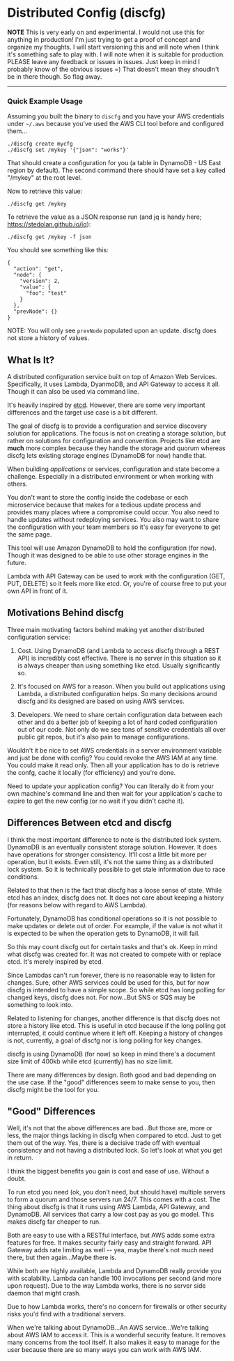 # Distributed Config (discfg)

**NOTE** This is very early on and experimental. I would not use this for anything in production!
I'm just trying to get a proof of concept and organize my thoughts. I will start versioning this
and will note when I think it's something safe to play with. I will note when it is suitable
for production. PLEASE leave any feedback or issues in issues. Just keep in mind I probably
know of the obvious issues =) That doesn't mean they shoudln't be in there though. So flag away.

------

### Quick Example Usage

Assuming you built the binary to ```discfg``` and you have your AWS credentials under ```~/.aws``` 
because you've used the AWS CLI tool before and configured them...

```
./discfg create mycfg    
./discfg set /mykey '{"json": "works"}'    
```

That should create a configuration for you (a table in DynamoDB - US East region by default). 
The second command there should have set a key called "/mykey" at the root level.

Now to retrieve this value:

```
./discfg get /mykey
```

To retrieve the value as a JSON response run (and jq is handy here; https://stedolan.github.io/jq):

```
./discfg get /mykey -f json
```

You should see something like this:

```
{
  "action": "get",
  "node": {
    "version": 2,
    "value": {
      "foo": "test"
    }
  },
  "prevNode": {}
}
```

NOTE: You will only see ```prevNode``` populated upon an update. discfg does not store a history
of values.

## What Is It?

A distributed configuration service built on top of Amazon Web Services. Specifically, it uses 
Lambda, DyanmoDB, and API Gateway to access it all. Though it can also be used via command line.

It's heavily inspired by [etcd](https://github.com/coreos/etcd). However, there are some very
important differences and the target use case is a bit different.

The goal of discfg is to provide a configuration and service discovery solution for applications. 
The focus is not on creating a storage solution, but rather on solutions for configuration and
convention. Projects like etcd are **much** more complex because they handle the storage and 
quorum whereas discfg lets existing storage engines (DynamoDB for now) handle that.


When building _applications_ or services, configuration and state become a challenge. Especially 
in a distributed environment or when working with others.

You don't want to store the config inside the codebase or each microservice because that makes for
a tedious update process and provides many places where a compromise could occur. You also need
to handle updates without redeploying services. You also may want to share the configuration with 
your team members so it's easy for everyone to get the same page.

This tool will use Amazon DynamoDB to hold the configuration (for now). Though it was designed to 
be able to use other storage engines in the future.

Lambda with API Gateway can be used to work with the configuration (GET, PUT, DELETE) so it feels 
more like etcd. Or, you're of course free to put your own API in front of it.

## Motivations Behind discfg

Three main motivating factors behind making yet another distributed configuration service:

1. Cost. Using DynamoDB (and Lambda to access discfg through a REST API) is incredibly cost effective. 
There is no server in this situation so it is always cheaper than using something like etcd. Usually 
significantly so.

2. It's focused on AWS for a reason. When you build out applications using Lambda, a distributed 
configuration helps. So many decisions around discfg and its designed are based on using AWS services.

3. Developers. We need to share certain configuration data between each other and do a better job of 
keeping a lot of hard coded configuration out of our code. Not only do we see tons of sensitive credentials
all over public git repos, but it's also pain to manage configurations.

Wouldn't it be nice to set AWS credentials in a server environment variable and just be done with config? 
You could revoke the AWS IAM at any time. You could make it read only. Then all your application has to do 
is retrieve the confg, cache it locally (for efficiency) and you're done.

Need to update your application config? You can literally do it from your own machine's command line and
then wait for your application's cache to expire to get the new config (or no wait if you didn't cache it).

## Differences Between etcd and discfg

I think the most important difference to note is the distributed lock system. DynamoDB is an eventually
consistent storage solution. However. It does have operations for stronger consistency. It'll cost a little
bit more per operation, but it exists. Even still, it's not the same thing as a distributed lock system.
So it is technically possible to get stale information due to race conditions.

Related to that then is the fact that discfg has a loose sense of state. While etcd has an index, discfg
does not. It does not care about keeping a history (for reasons below with regard to AWS Lambda).

Fortunately, DynamoDB has conditional operations so it is not possible to make updates or delete out of order.
For example, if the value is not what it is expected to be when the operation gets to DynamoDB, it will fail.

So this may count discfg out for certain tasks and that's ok. Keep in mind what discfg was created for. 
It was not created to compete with or replace etcd. It's merely inspired by etcd.

Since Lambdas can't run forever, there is no reasonable way to listen for changes. Sure, other AWS services
could be used for this, but for now discfg is intended to have a simple scope. So while etcd has long polling 
for changed keys, discfg does not. For now...But SNS or SQS may be something to look into.

Related to listening for changes, another difference is that discfg does not store a history like etcd. 
This is useful in etcd because if the long polling got interrupted, it could continue where it left off.
Keeping a history of changes is not, currently, a goal of discfg nor is long polling for key changes.

discfg is using DynamoDB (for now) so keep in mind there's a document size limit of 400kb while etcd 
(currently) has no size limit.

There are many differences by design. Both good and bad depending on the use case. If the "good" differences
seem to make sense to you, then discfg might be the tool for you.

## "Good" Differences

Well, it's not that the above differences are bad...But those are, more or less, the major things lacking
in discfg when compared to etcd. Just to get them out of the way. Yes, there is a decisive trade off with 
eventual consistency and not having a distributed lock. So let's look at what you get in return.

I think the biggest benefits you gain is cost and ease of use. Without a doubt.

To run etcd you need (ok, you don't need, but should have) multiple servers to form a quorum and those servers 
run 24/7. This comes with a cost. The thing about discfg is that it runs using AWS Lambda, API Gateway, and 
DynamoDB. All services that carry a low cost pay as you go model. This makes discfg far cheaper to run.

Both are easy to use with a RESTful interface, but AWS adds some extra features for free. It makes security
fairly easy and straight forward. API Gateway adds rate limiting as well -- yea, maybe there's not much 
need there, but then again...Maybe there is.

While both are highly available, Lambda and DynamoDB really provide you with scalability. Lambda can
handle 100 invocations per second (and more upon request). Due to the way Lambda works, there is no 
server side daemon that might crash.

Due to how Lambda works, there's no concern for firewalls or other security risks you'd find with 
a traditional servers.

When we're talking about DynamoDB...An AWS service...We're talking about AWS IAM to access it. This is 
a wonderful security feature. It removes many concerns from the tool itself. It also makes it easy to manage
for the user because there are so many ways you can work with AWS IAM.